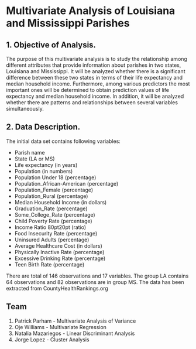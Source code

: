 
# Multivariate Analysis of Louisiana and Mississippi Parishes

## 1.	Objective of Analysis.

  The purpose of this multivariate analysis is to study the relationship among different attributes that provide information about parishes in two states, Louisiana and Mississippi. It will be analyzed whether there is a significant difference between these two states in terms of their life expectancy and median household income. Furthermore, among various predictors the most important ones will be determined to obtain prediction values of life expectancy and median household income. In addition, it will be analyzed whether there are patterns and relationships between several variables simultaneously.

## 2.	Data Description. 

The initial data set contains following variables:
-	Parish name
-	State (LA or MS)
-	Life expectancy (in years)
-	Population (in numbers)
-	Population Under 18 (percentage)
-	Population_African-American (percentage)
-	Population_Female (percentage)
-	Population_Rural (percentage)
-	Median Household Income (in dollars)
-	Graduation_Rate (percentage)
-	Some_College_Rate (percentage)
-	Child Poverty Rate (percentage)
-	Income Ratio 80pt20pt (ratio)
-	Food Insecurity Rate (percentage)
-	Uninsured Adults (percentage)
-	Average Healthcare Cost (in dollars)
-	Physically Inactive Rate (percentage)
-	Excessive Drinking Rate (percentage)
-	Teen Birth Rate (percentage)



  There are total of 146 observations and 17 variables. The group LA contains 64 observations and 82 observations are in group MS. The data has been extracted from CountyHealthRankings.org



## **Team**
1. Patrick Parham - Multivariate Analysis of Variance
2. Oje Williams  - Multivariate Regression
3. Natalia Mazariegos - Linear Discriminant Analysis
4. Jorge Lopez - Cluster Analysis


